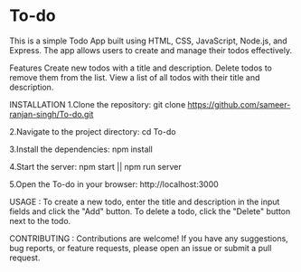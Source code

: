 # To-do
This is a simple Todo App built using HTML, CSS, JavaScript, Node.js, and Express. The app allows users to create and manage their todos effectively.

Features
Create new todos with a title and description.
Delete todos to remove them from the list.
View a list of all todos with their title and description.

INSTALLATION
1.Clone the repository:
git clone https://github.com/sameer-ranjan-singh/To-do.git

2.Navigate to the project directory:
cd To-do

3.Install the dependencies:
npm install

4.Start the server:
npm start || npm run server

5.Open the To-do in your browser:
http://localhost:3000

USAGE :
To create a new todo, enter the title and description in the input fields and click the "Add" button.
To delete a todo, click the "Delete" button next to the todo.

CONTRIBUTING :
Contributions are welcome! If you have any suggestions, bug reports, or feature requests, please open an issue or submit a pull request.
